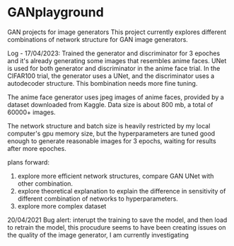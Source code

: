 # GANplayground
GAN projects for image generators
This project currently explores different combinations of network structure for GAN image generators.

Log -
17/04/2023: Trained the generator and discriminator for 3 epoches and it's already generating some images that resembles anime faces. 
UNet is used for both generator and discriminator in the anime face trial. 
In the CIFAR100 trial, the generator uses a UNet, and the discriminator uses a autodecoder structure. This bombination needs more fine tuning.

The anime face generator uses jpeg images of anime faces, provided by a dataset downloaded from Kaggle. Data size is about 800 mb, a total of 60000+ images.

The network structure and batch size is heavily restricted by my local computer's gpu memory size, but the hyperparameters are tuned good enough to generate reasonable images for 3 epochs, waiting for results after more epoches.

plans forward: 
1. explore more efficient network structures, compare GAN UNet with other combination. 
2. explore theoretical explanation to explain the difference in sensitivity of different combination of networks to hyperparameters. 
3. explore more complex dataset

20/04/2021
Bug alert: interupt the training to save the model, and then load to retrain the model, this procudure seems to have been creating issues on the quality of the image generator, I am currently investigating




